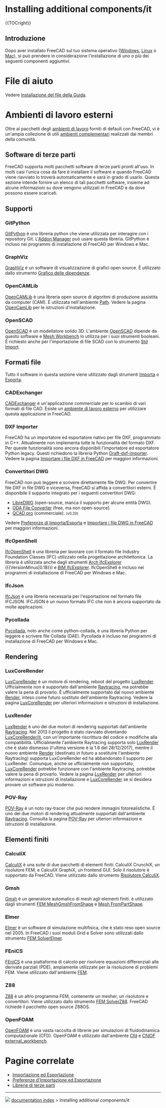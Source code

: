 # Installing additional components/it
{{TOCright}}

## Introduzione

Dopo aver installato FreeCAD sul tuo sistema operativo ([Windows](Installing_on_Windows/it.md), [Linux](Installing_on_Linux/it.md) o [Mac](Installing_on_Mac/it.md)), si può prendere in considerazione l\'installazione di uno o più dei seguenti componenti aggiuntivi.

# File di aiuto 

Vedere [Installazione del file della Guida](Installing_Helpfile/it.md).

# Ambienti di lavoro esterni 

Oltre ai pacchetti degli [ambienti di lavoro](workbenches/it.md) forniti di default con FreeCAD, vi è un\'ampia collezione di utili [ambienti complementari](External_workbenches/it.md) realizzati dai membri della comunità.

## Software di terze parti 

FreeCAD supporta molti pacchetti software di terze parti pronti all\'uso. In molti casi l\'unica cosa da fare è installare il software e quando FreeCAD viene riavviato lo troverà automaticamente e sarà in grado di usarlo. Questa sezione intende fornire un elenco di tali pacchetti software, insieme ad alcune informazioni su dove vengono utilizzati in FreeCAD e da dove possono essere scaricati.

## Supporti

### GitPython

[GitPython](https://github.com/gitpython-developers/GitPython) è una libreria python che viene utilizzata per interagire con i repository Git. L\'[Addon Manager](Std_AddonMgr/it.md) può usare questa libreria. GitPython è incluso nei programmi di installazione di FreeCAD per Windows e Mac.

### GraphViz

[GraphViz](https://www.graphviz.org) è un software di visualizzazione di grafici open source. È utilizzato dallo strumento [Grafico delle dipendenze](Std_DependencyGraph/it.md).

### OpenCAMLib

[OpenCAMLib](http://www.anderswallin.net/CAM) è una libreria open source di algoritmi di produzione assistita da computer (CAM). È utilizzata nell\'ambiente [Path](Path_Workbench/it.md). Vedere la pagina [OpenCamLib](OpenCamLib/it.md) per le istruzioni d\'installazione.

### OpenSCAD

[OpenSCAD](https://www.openscad.org) è un modellatore solido 3D. L\'ambiente [OpenSCAD](OpenSCAD_Workbench/it.md) dipende da questo software e [Mesh Workbench](Mesh_Workbench/it.md) lo utilizza per i suoi strumenti booleani. È richiesto anche per l\'importazione di file SCAD con lo strumento [Std Import](Std_Import/it.md).

## Formati file 

Tutto il software in questa sezione viene utilizzato dagli strumenti [Importa](Std_Import/it.md) o [Esporta](Std_Export/it.md).

### CADExchanger

[CADExchanger](https://cadexchanger.com) è un\'applicazione commerciale per lo scambio di vari formati di file CAD. Esiste un [ambiente di lavoro esterno](https://github.com/yorikvanhavre/CADExchanger) per utilizzare questa applicazione in FreeCAD.

### DXF Importer 

FreeCAD ha un importatore ed esportatore nativo per file DXF, programmato in C++. Attualmente non implementa tutte le funzionalità del formato DXF. Per queste funzionalità sono ancora disponibili l\'importatore ed esportatore Python legacy. Questi richiedono la libreria Python [Draft-dxf-importer](https://github.com/yorikvanhavre/Draft-dxf-importer). Vedere la pagina [Importare i file DXF in FreeCAD](FreeCAD_and_DXF_Import/it.md) per maggiori informazioni.

### Convertitori DWG 

FreeCAD non può leggere e scrivere direttamente file DWG. Per convertire file DXF in file DWG e viceversa, FreeCAD si affida a convertitori esterni. È disponibile il supporto integrato per i seguenti convertitori DWG:

-   [LibreDWG](https://www.gnu.org/software/libredwg) (open-source, manca il supporto per alcune entità DWG).
-   [ODA File Converter](https://www.opendesign.com/guestfiles/oda_file_converter) (free, ma non open-source).
-   [QCAD pro](https://qcad.org/en/qcad-command-line-tools#dwg2dwg) (commerciale). <small>(v0.20)</small> 

Vedere [Preferenze di Importa/Esporta](Import_Export_Preferences/it#DWG.md) e [Importare i file DWG in FreeCAD](FreeCAD_and_DWG_Import/it.md) per maggiori informazioni.

### IfcOpenShell

[IfcOpenShell](http://ifcopenshell.org) è una libreria per lavorare con il formato file Industry Foundation Classes (IFC) utilizzato nella progettazione architettonica. La libreria è utilizzata anche dagli strumenti [Arch IfcExplorer](Arch_IfcExplorer/it.md) ({{VersionMinus|0.18}}) e [BIM IfcExplorer](BIM_IfcExplorer/it.md). IfcOpenShell è incluso nei programmi di installazione di FreeCAD per Windows e Mac.

### IfcJson

[IfcJson](https://github.com/buildingSMART/ifcJSON) è una libreria necessaria per l\'esportazione nel formato file IFCJSON. IFCJSON è un nuovo formato IFC che non è ancora supportato da molte applicazioni.

### Pycollada

[Pycollada](https://github.com/pycollada/pycollada/releases), noto anche come python-collada, è una libreria Python per leggere e scrivere file Collada (DAE). Pycollada è incluso nei programmi di installazione di FreeCAD per Windows e Mac.

## Rendering

### LuxCoreRender

[LuxCoreRender](https://www.luxcorerender.org) è un motore di rendering, reboot del progetto [LuxRender](LuxRender/it.md). Ufficialmente non è supportato dall\'ambiente [Raytracing](Raytracing_Workbench/it.md), ma potrebbe valere la pena di provarlo. È ufficialmente supportato dal nuovo ambiente [Render](https://github.com/FreeCAD/FreeCAD-render), inteso come futuro sostituto dell\'ambiente Raytracing. Vedere la pagina [LuxCoreRender](LuxCoreRender/it.md) per ulteriori informazioni e istruzioni di installazione.

### LuxRender

[LuxRender](https://luxcorerender.org/history/) è uno dei due motori di rendering supportati dall\'ambiente [Raytracing](Raytracing_Workbench/it.md). Nel 2013 il progetto è stato riavviato diventando [LuxCoreRender/it](LuxCoreRender/it.md), con un\'importante riscrittura del codice e modifiche alla compatibilità. Ufficialmente l\'ambiente Raytracing supporta solo [LuxRender](LuxRender.md) che è stato dismesso (l\'ultima versione è la 1.6 del 28/12/2017), mentre il nuovo ambiente [Render](https://github.com/FreeCAD/FreeCAD-render) (destinato in futuro a sostituire l\'ambiente Raytracing) supporta LuxCoreRender ed ha abbandonato il supporto per LuxRender. Comunque, anche se ufficialmente non supportato, [LuxCoreRender](LuxCoreRender/it.md) potrebbe funzionare con l\'ambiente Raytracing, potrebbe valere la pena di provarlo. Vedere la pagina [LuxRender](LuxRender/it.md) per ulteriori informazioni e istruzioni di installazione e [LuxCoreRender](LuxCoreRender/it.md) se si desidera provare un software più moderno.

### POV-Ray 

[POV-Ray](https://www.povray.org) è un noto ray-tracer che può rendere immagini fotorealistiche. È uno dei due motori di rendering attualmente supportati dall\'ambiente [Raytracing](Raytracing_Workbench/it.md). Consulta la pagina [POV-Ray](POV-Ray/it.md) per ulteriori informazioni e istruzioni di installazione.

## Elementi finiti 

### CalculiX

[CalculiX](http://calculix.de) è una suite di due pacchetti di elementi finiti: CalculiX CrunchiX, un risolutore FEM, e CalculiX GraphiX, un frontend GUI. Solo il risolutore è supportato da FreeCAD. Viene utilizzato dallo strumento [Risolutore CalculiX](FEM_SolverCalculiX/it.md).

### Gmsh

[Gmsh](http://gmsh.info) è un generatore automatico di mesh agli elementi finiti. è utilizzato dagli strumenti [FEM MeshGmshFromShape](FEM_MeshGmshFromShape/it.md) e [Mesh FromPartShape](Mesh_FromPartShape/it.md).

### Elmer

[Elmer](https://www.csc.fi/web/elmer) è un software di simulazione multifisica, che è stato reso open source nel 2005. In FreeCAD i suoi moduli Grid e Solver sono utilizzati dallo strumento [FEM SolverElmer](FEM_SolverElmer/it.md).

### FEniCS

[FEniCS](https://fenicsproject.org) è una piattaforma di calcolo per risolvere equazioni differenziali alle derivate parziali (PDE), ampiamente utilizzate per la risoluzione di problemi FEM. Viene utilizzato dall\'ambiente [FEM](FEM_Workbench/it.md).

### Z88

[Z88](https://en.z88.de) è un altro programma FEM, contenente un mesher, un risolutore e convertitori. Viene utilizzato dallo strumento [FEM SolverZ88](FEM_SolverZ88/it.md). FreeCAD richiede il pacchetto open source Z88OS.

### OpenFOAM

[OpenFOAM](https://openfoam.org) è una vasta raccolta di librerie per simulazioni di fluidodinamica computazionale (CFD). OpenFOAM è utilizzato dall\'ambiente [Cfd](Cfd_Workbench/it.md) e [CfdOF](https://github.com/jaheyns/CfdOF) [external_workbench](external_workbench.md).

# Pagine correlate 

-   [Importazione ed Esportazione](Import_Export/it.md)
-   [Preferenze d\'Importazione ed Esportazione](Import_Export_Preferences/it.md)
-   [Librerie di terze parti](Third_Party_Libraries/it.md)



---
![](images/Button_right.svg) [documentation index](../README.md) > Installing additional components/it
